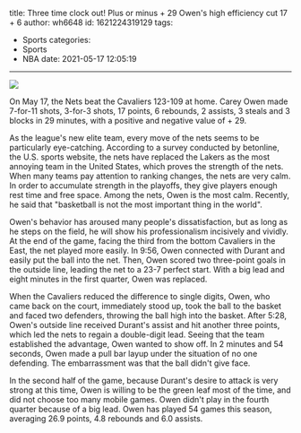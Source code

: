 title: Three time clock out! Plus or minus + 29 Owen's high efficiency cut 17 + 6
author: wh6648
id: 1621224319129
tags: 
- Sports
categories: 
- Sports
- NBA
date: 2021-05-17 12:05:19
---
![](https://p4.itc.cn/q_70/images01/20210517/2560c681d25a4167b9e2d741e8555a7e.jpeg)


On May 17, the Nets beat the Cavaliers 123-109 at home. Carey Owen made 7-for-11 shots, 3-for-3 shots, 17 points, 6 rebounds, 2 assists, 3 steals and 3 blocks in 29 minutes, with a positive and negative value of + 29.

As the league's new elite team, every move of the nets seems to be particularly eye-catching. According to a survey conducted by betonline, the U.S. sports website, the nets have replaced the Lakers as the most annoying team in the United States, which proves the strength of the nets. When many teams pay attention to ranking changes, the nets are very calm. In order to accumulate strength in the playoffs, they give players enough rest time and free space. Among the nets, Owen is the most calm. Recently, he said that "basketball is not the most important thing in the world".

Owen's behavior has aroused many people's dissatisfaction, but as long as he steps on the field, he will show his professionalism incisively and vividly. At the end of the game, facing the third from the bottom Cavaliers in the East, the net played more easily. In 9:56, Owen connected with Durant and easily put the ball into the net. Then, Owen scored two three-point goals in the outside line, leading the net to a 23-7 perfect start. With a big lead and eight minutes in the first quarter, Owen was replaced.

When the Cavaliers reduced the difference to single digits, Owen, who came back on the court, immediately stood up, took the ball to the basket and faced two defenders, throwing the ball high into the basket. After 5:28, Owen's outside line received Durant's assist and hit another three points, which led the nets to regain a double-digit lead. Seeing that the team established the advantage, Owen wanted to show off. In 2 minutes and 54 seconds, Owen made a pull bar layup under the situation of no one defending. The embarrassment was that the ball didn't give face.

In the second half of the game, because Durant's desire to attack is very strong at this time, Owen is willing to be the green leaf most of the time, and did not choose too many mobile games. Owen didn't play in the fourth quarter because of a big lead. Owen has played 54 games this season, averaging 26.9 points, 4.8 rebounds and 6.0 assists.

